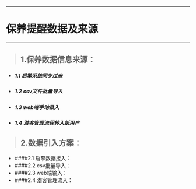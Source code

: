 
---

# 保养提醒数据及来源

---
> ## 1.保养数据信息来源：

* ##### 1.1 启擎系统同步过来
* ##### 1.2 csv文件批量导入
* ##### 1.3 web端手动录入
* ##### 1.4 潜客管理流程转入新用户

>## 2.数据引入方案：

* ####2.1 启擎数据接入：
* ####2.2 csv批量导入：
* ####2.3 web端输入：
* ####2.4 潜客管理流入：






